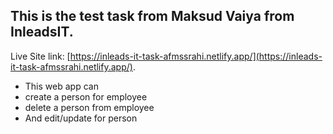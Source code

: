 ## This is the test task from Maksud Vaiya from InleadsIT.

Live Site link: [https://inleads-it-task-afmssrahi.netlify.app/](https://inleads-it-task-afmssrahi.netlify.app/).

-   This web app can
-   create a person for employee
-   delete a person from employee
-   And edit/update for person

